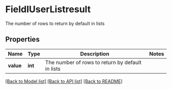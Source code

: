 # FieldIUserListresult

The number of rows to return by default in lists

## Properties
Name | Type | Description | Notes
------------ | ------------- | ------------- | -------------
**value** | **int** | The number of rows to return by default in lists | 

[[Back to Model list]](../README.md#documentation-for-models) [[Back to API list]](../README.md#documentation-for-api-endpoints) [[Back to README]](../README.md)


